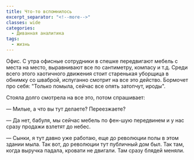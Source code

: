 ```yaml
---
title: Что-то вспомнилось
excerpt_separator: "<!--more-->"
classes: wide
categories:
  - Диванная аналитика
tags:
  - жизнь
---
```


Офис. С утра офисные сотрудники в спешке передвигают мебель с места на место, выравнивают все по сантиметру, компасу и т.д.
Среди всего этого хаотичного движения стоит старенькая уборщица в обнимку со шваброй, испуганно смотрит на все это действо.
Бормочет про себя: "Только помыла, сейчас все опять затопчут, ироды".

Стояла долго смотрела на все это, потом спрашивает:

— Милые, а что вы тут делаете? Переезжаете?

— Да нет, бабуля, мы сейчас мебель по фен-шую передвинем и у нас сразу продажи взлетят до небес.

— Сынки, я тут давно уже работаю, еще до революции полы в этом здании мыла. Так вот, до революции тут публичный дом был. Так там, когда выручка падала, кровати не двигали. Там сразу блядей меняли.